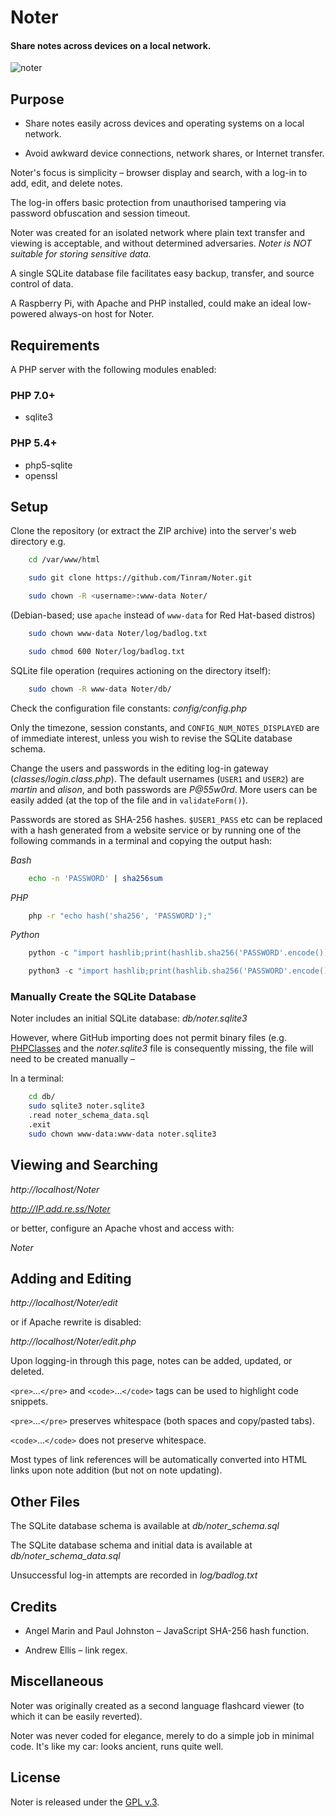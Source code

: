 
# Noter

#### Share notes across devices on a local network.


[1]: https://tinram.github.io/images/noter.png
![noter][1]


## Purpose

+ Share notes easily across devices and operating systems on a local network.

+ Avoid awkward device connections, network shares, or Internet transfer.

Noter's focus is simplicity &ndash; browser display and search, with a log-in to add, edit, and delete notes.

The log-in offers basic protection from unauthorised tampering via password obfuscation and session timeout.

Noter was created for an isolated network where plain text transfer and viewing is acceptable, and without determined adversaries. *Noter is NOT suitable for storing sensitive data.*

A single SQLite database file facilitates easy backup, transfer, and source control of data.

A Raspberry Pi, with Apache and PHP installed, could make an ideal low-powered always-on host for Noter.


## Requirements

A PHP server with the following modules enabled:

### PHP 7.0+

+ sqlite3

### PHP 5.4+

+ php5-sqlite
+ openssl


## Setup

Clone the repository (or extract the ZIP archive) into the server's web directory
e.g.

```bash
    cd /var/www/html

    sudo git clone https://github.com/Tinram/Noter.git

    sudo chown -R <username>:www-data Noter/
```

(Debian-based; use `apache` instead of `www-data` for Red Hat-based distros)

```bash
    sudo chown www-data Noter/log/badlog.txt

    sudo chmod 600 Noter/log/badlog.txt
```

SQLite file operation (requires actioning on the directory itself):

```bash
    sudo chown -R www-data Noter/db/
```

Check the configuration file constants: *config/config.php*

Only the timezone, session constants, and `CONFIG_NUM_NOTES_DISPLAYED` are of immediate interest, unless you wish to revise the SQLite database schema.

Change the users and passwords in the editing log-in gateway (*classes/login.class.php*). The default usernames (`USER1` and `USER2`) are *martin* and *alison*, and both passwords are *P@55w0rd*. More users can be easily added (at the top of the file and in `validateForm()`).

Passwords are stored as SHA-256 hashes. `$USER1_PASS` etc can be replaced with a hash generated from a website service or by running one of the following commands in a terminal and copying the output hash:

*Bash*

```bash
    echo -n 'PASSWORD' | sha256sum
```

*PHP*

```bash
    php -r "echo hash('sha256', 'PASSWORD');"
```

*Python*

```python
    python -c "import hashlib;print(hashlib.sha256('PASSWORD'.encode()).hexdigest())"

    python3 -c "import hashlib;print(hashlib.sha256('PASSWORD'.encode()).hexdigest())"
```

### Manually Create the SQLite Database

Noter includes an initial SQLite database: *db/noter.sqlite3*

However, where GitHub importing does not permit binary files (e.g. [PHPClasses](https://www.phpclasses.org) and the *noter.sqlite3* file is consequently missing, the file will need to be created manually &ndash;

In a terminal:

```bash
    cd db/
    sudo sqlite3 noter.sqlite3
    .read noter_schema_data.sql
    .exit
    sudo chown www-data:www-data noter.sqlite3
```


## Viewing and Searching

*http://localhost/Noter*

*http://IP.add.re.ss/Noter*

or better, configure an Apache vhost and access with:

*Noter*


## Adding and Editing

*http://localhost/Noter/edit*

or if Apache rewrite is disabled:

*http://localhost/Noter/edit.php*

Upon logging-in through this page, notes can be added, updated, or deleted.

`<pre>`...`</pre>` and `<code>`...`</code>` tags can be used to highlight code snippets.

`<pre>`...`</pre>` preserves whitespace (both spaces and copy/pasted tabs).

`<code>`...`</code>` does not preserve whitespace.

Most types of link references will be automatically converted into HTML links upon note addition (but not on note updating).


## Other Files

The SQLite database schema is available at *db/noter\_schema.sql*

The SQLite database schema and initial data is available at *db/noter\_schema\_data.sql*

Unsuccessful log-in attempts are recorded in *log/badlog.txt*


## Credits

+ Angel Marin and Paul Johnston &ndash; JavaScript SHA-256 hash function.

+ Andrew Ellis &ndash; link regex.


## Miscellaneous

Noter was originally created as a second language flashcard viewer (to which it can be easily reverted).

Noter was never coded for elegance, merely to do a simple job in minimal code. It's like my car: looks ancient, runs quite well.


## License

Noter is released under the [GPL v.3](https://www.gnu.org/licenses/gpl-3.0.html).

